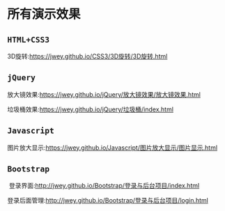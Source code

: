 # 所有演示效果
## **`HTML+CSS3`**

  3D旋转:https://jwey.github.io/CSS3/3D旋转/3D旋转.html
​    

## **`jQuery`**

  放大镜效果:https://jwey.github.io/jQuery/放大镜效果/放大镜效果.html

  垃圾桶效果:https://jwey.github.io/jQuery/垃圾桶/index.html

## **`Javascript`**

  图片放大显示:https://jwey.github.io/Javascript/图片放大显示/图片显示.html
  
## **`Bootstrap`**
​ 
  登录界面:http://jwey.github.io/Bootstrap/登录与后台项目/index.html
  
  登录后面管理:http://jwey.github.io/Bootstrap/登录与后台项目/login.html

  

